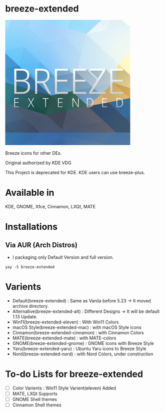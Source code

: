 # breeze-extended

![breeze-extended-logo](https://github.com/kuroehanako/kuroehanako/blob/e4c84fd603b6afa6b826e90bdd8351bdee26aec5/Breeze-extended-logo.png)

Breeze icons for other DEs.

Original authorized by KDE VDG

This Project is deprecated for KDE. KDE users can use breeze-plus.

# Available in

KDE, GNOME, Xfce, Cinnamon, LXQt, MATE

# Installations

## Via AUR (Arch Distros)

* I packaging only Default Version and full version.

```
yay -S breeze-extended
```

# Varients

- Default(breeze-extended) : Same as Vanila before 5.23 -> It moved archive directory.
- Alternative(breeze-extended-alt) : Different Designs -> It will be default 1.13 Update.
- Win11(breeze-extended-eleven) : With Win11 Colors
- macOS Style(breeze-extended-mac) : with macOS Style icons
- Cinnamon(breeze-extended-cinnamon) : with Cinnamon Colors
- MATE(breeze-extended-mate) : with MATE-colors
- GNOME(breeze-extended-gnome) : GNOME icons with Breeze Style
- Yaru(breeze-extended-yaru) : Ubuntu Yaru icons to Breeze Style
- Nord(breeze-extended-nord) : with Nord Colors, under construction

# To-do Lists for breeze-extended

- [ ] Color Varients : Win11 Style Varient(eleven) Added
- [ ] MATE, LXQt Supports
- [ ] GNOME Shell themes
- [ ] Cinnamon Shell themes
